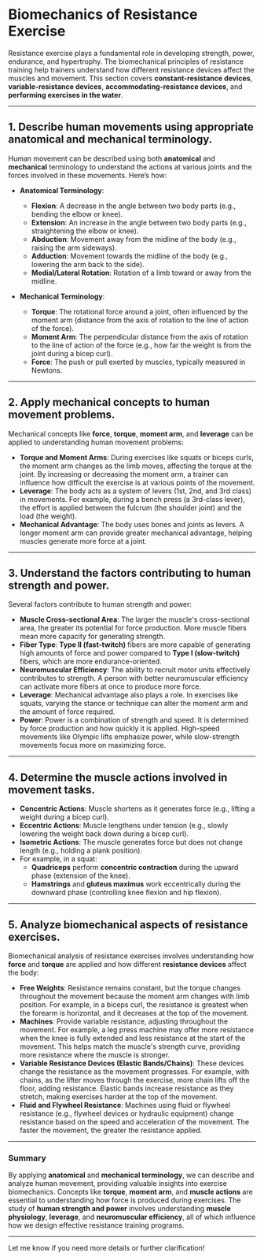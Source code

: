 # Biomechanics of Resistance Exercise

Resistance exercise plays a fundamental role in developing strength, power, endurance, and hypertrophy. The biomechanical principles of resistance training help trainers understand how different resistance devices affect the muscles and movement. This section covers **constant-resistance devices**, **variable-resistance devices**, **accommodating-resistance devices**, and **performing exercises in the water**.

---

## **1. Describe human movements using appropriate anatomical and mechanical terminology.**

Human movement can be described using both **anatomical** and **mechanical** terminology to understand the actions at various joints and the forces involved in these movements. Here’s how:

- **Anatomical Terminology**:
  - **Flexion**: A decrease in the angle between two body parts (e.g., bending the elbow or knee).
  - **Extension**: An increase in the angle between two body parts (e.g., straightening the elbow or knee).
  - **Abduction**: Movement away from the midline of the body (e.g., raising the arm sideways).
  - **Adduction**: Movement towards the midline of the body (e.g., lowering the arm back to the side).
  - **Medial/Lateral Rotation**: Rotation of a limb toward or away from the midline.

- **Mechanical Terminology**:
  - **Torque**: The rotational force around a joint, often influenced by the moment arm (distance from the axis of rotation to the line of action of the force).
  - **Moment Arm**: The perpendicular distance from the axis of rotation to the line of action of the force (e.g., how far the weight is from the joint during a bicep curl).
  - **Force**: The push or pull exerted by muscles, typically measured in Newtons.

---

## **2. Apply mechanical concepts to human movement problems.**

Mechanical concepts like **force**, **torque**, **moment arm**, and **leverage** can be applied to understanding human movement problems:

- **Torque and Moment Arms**: During exercises like squats or biceps curls, the moment arm changes as the limb moves, affecting the torque at the joint. By increasing or decreasing the moment arm, a trainer can influence how difficult the exercise is at various points of the movement.
- **Leverage**: The body acts as a system of levers (1st, 2nd, and 3rd class) in movements. For example, during a bench press (a 3rd-class lever), the effort is applied between the fulcrum (the shoulder joint) and the load (the weight).
- **Mechanical Advantage**: The body uses bones and joints as levers. A longer moment arm can provide greater mechanical advantage, helping muscles generate more force at a joint.

---

## **3. Understand the factors contributing to human strength and power.**

Several factors contribute to human strength and power:

- **Muscle Cross-sectional Area**: The larger the muscle's cross-sectional area, the greater its potential for force production. More muscle fibers mean more capacity for generating strength.
- **Fiber Type**: **Type II (fast-twitch)** fibers are more capable of generating high amounts of force and power compared to **Type I (slow-twitch)** fibers, which are more endurance-oriented.
- **Neuromuscular Efficiency**: The ability to recruit motor units effectively contributes to strength. A person with better neuromuscular efficiency can activate more fibers at once to produce more force.
- **Leverage**: Mechanical advantage also plays a role. In exercises like squats, varying the stance or technique can alter the moment arm and the amount of force required.
- **Power**: Power is a combination of strength and speed. It is determined by force production and how quickly it is applied. High-speed movements like Olympic lifts emphasize power, while slow-strength movements focus more on maximizing force.

---

## **4. Determine the muscle actions involved in movement tasks.**

- **Concentric Actions**: Muscle shortens as it generates force (e.g., lifting a weight during a bicep curl).
- **Eccentric Actions**: Muscle lengthens under tension (e.g., slowly lowering the weight back down during a bicep curl).
- **Isometric Actions**: The muscle generates force but does not change length (e.g., holding a plank position).
- For example, in a squat:
  - **Quadriceps** perform **concentric contraction** during the upward phase (extension of the knee).
  - **Hamstrings** and **gluteus maximus** work eccentrically during the downward phase (controlling knee flexion and hip flexion).

---

## **5. Analyze biomechanical aspects of resistance exercises.**

Biomechanical analysis of resistance exercises involves understanding how **force** and **torque** are applied and how different **resistance devices** affect the body:

- **Free Weights**: Resistance remains constant, but the torque changes throughout the movement because the moment arm changes with limb position. For example, in a biceps curl, the resistance is greatest when the forearm is horizontal, and it decreases at the top of the movement.
- **Machines**: Provide variable resistance, adjusting throughout the movement. For example, a leg press machine may offer more resistance when the knee is fully extended and less resistance at the start of the movement. This helps match the muscle's strength curve, providing more resistance where the muscle is stronger.
- **Variable Resistance Devices (Elastic Bands/Chains)**: These devices change the resistance as the movement progresses. For example, with chains, as the lifter moves through the exercise, more chain lifts off the floor, adding resistance. Elastic bands increase resistance as they stretch, making exercises harder at the top of the movement.
- **Fluid and Flywheel Resistance**: Machines using fluid or flywheel resistance (e.g., flywheel devices or hydraulic equipment) change resistance based on the speed and acceleration of the movement. The faster the movement, the greater the resistance applied.

---

### **Summary**

By applying **anatomical** and **mechanical terminology**, we can describe and analyze human movement, providing valuable insights into exercise biomechanics. Concepts like **torque**, **moment arm**, and **muscle actions** are essential to understanding how force is produced during exercises. The study of **human strength and power** involves understanding **muscle physiology**, **leverage**, and **neuromuscular efficiency**, all of which influence how we design effective resistance training programs.

---

Let me know if you need more details or further clarification!
